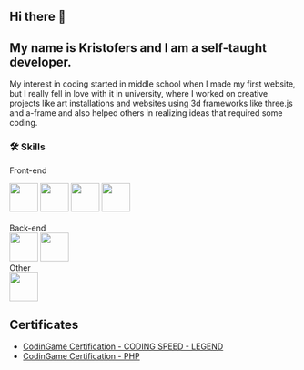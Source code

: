 ## Hi there 👋 
## My name is Kristofers and I am a self-taught developer.
My interest in coding started in middle school when I made my first website, but I really fell in love with it in university, where I worked on creative projects like art installations and websites using 3d frameworks like three.js and a-frame and also helped others in realizing ideas that required some coding.

### 🛠 Skills<br>
Front-end<br>
<div style="display=inline-flex">
<img src='https://cdn.jsdelivr.net/gh/devicons/devicon/icons/html5/html5-plain.svg' height=50px width=50px viewBox="0 0 50 50">
<img src='https://cdn.jsdelivr.net/gh/devicons/devicon/icons/css3/css3-plain.svg' height=50px width=50px >
<img src='https://cdn.jsdelivr.net/gh/devicons/devicon/icons/javascript/javascript-plain.svg' height=50px width=50px >
<img src='https://cdn.jsdelivr.net/gh/devicons/devicon/icons/bootstrap/bootstrap-plain.svg' height=50px width=50px >

</div>
<br>
Back-end<br>
<div style="display=inline-flex">
<img src='https://cdn.jsdelivr.net/gh/devicons/devicon/icons/php/php-plain.svg' height=50px width=50px >
<img src='https://cdn.jsdelivr.net/gh/devicons/devicon/icons/laravel/laravel-plain.svg' height=50px width=50px >
</div>
Other<br>
<div style="display=inline-flex">
<img src='https://cdn.jsdelivr.net/gh/devicons/devicon/icons/git/git-plain.svg' height=50px width=50px >
</div>

## Certificates
<ul>
<li><a href="https://www.codingame.com/certification/tqDP-wdlP6KSDSNr_hsS6g">CodinGame Certification - CODING SPEED - LEGEND</a></li>
<li><a href="https://www.codingame.com/certification/x2eelA16lUfUirVNClWD4A" >CodinGame Certification - PHP</a></li>
</ul>

